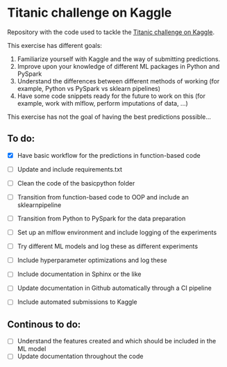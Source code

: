 # Titanic challenge on Kaggle

Repository with the code used to tackle the [Titanic challenge on Kaggle](https://www.kaggle.com/competitions/titanic/overview).

This exercise has different goals:
1. Familiarize yourself with Kaggle and the way of submitting predictions.
2. Improve upon your knowledge of different ML packages in Python and PySpark
3. Understand the differences between different methods of working (for example, Python vs PySpark vs sklearn pipelines)
4. Have some code snippets ready for the future to work on this (for example, work with mlflow, perform imputations of data, ...)

This exercise has not the goal of having the best predictions possible...


## To do:
- [X] Have basic workflow for the predictions in function-based code
- [ ] Update and include requirements.txt
- [ ] Clean the code of the basicpython folder
- [ ] Transition from function-based code to OOP and include an sklearnpipeline
- [ ] Transition from Python to PySpark for the data preparation
- [ ] Set up an mlflow environment and include logging of the experiments
- [ ] Try different ML models and log these as different experiments
- [ ] Include hyperparameter optimizations and log these
- [ ] Include documentation in Sphinx or the like
- [ ] Update documentation in Github automatically through a CI pipeline
- [ ] Include automated submissions to Kaggle


## Continous to do:
- [ ] Understand the features created and which should be included in the ML model
- [ ] Update documentation throughout the code